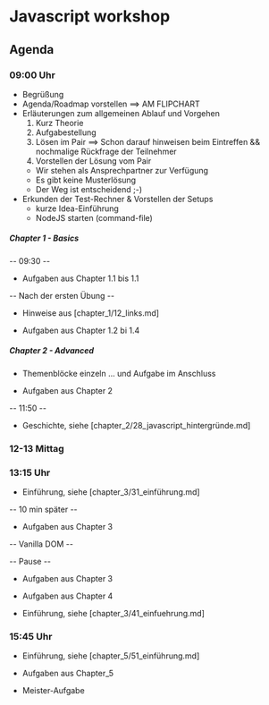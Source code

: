 # Javascript workshop

## Agenda

### 09:00 Uhr

  * Begrüßung
  * Agenda/Roadmap vorstellen                                 ==> AM FLIPCHART
  * Erläuterungen zum allgemeinen Ablauf und Vorgehen
     1. Kurz Theorie
     2. Aufgabestellung
     3. Lösen im Pair                                         ==> Schon darauf hinweisen beim Eintreffen && nochmalige Rückfrage der Teilnehmer
     4. Vorstellen der Lösung vom Pair
     * Wir stehen als Ansprechpartner zur Verfügung
     * Es gibt keine Musterlösung
     * Der Weg ist entscheidend ;-)
  * Erkunden der Test-Rechner & Vorstellen der Setups
     * kurze Idea-Einführung
     * NodeJS starten (command-file)

##### Chapter 1 - Basics

-- 09:30 --

  * Aufgaben aus Chapter 1.1 bis 1.1

  -- Nach der ersten Übung --

  * Hinweise aus [chapter_1/12_links.md]

  * Aufgaben aus Chapter 1.2 bi 1.4

##### Chapter 2 - Advanced

  * Themenblöcke einzeln ... und Aufgabe im Anschluss

  * Aufgaben aus Chapter 2

-- 11:50 --

  * Geschichte, siehe [chapter_2/28_javascript_hintergründe.md]

### 12-13 Mittag

### 13:15 Uhr

  * Einführung, siehe [chapter_3/31_einführung.md]

-- 10 min später --

  * Aufgaben aus Chapter 3

-- Vanilla DOM --

-- Pause --

  * Aufgaben aus Chapter 3
  * Aufgaben aus Chapter 4

  * Einführung, siehe [chapter_3/41_einfuehrung.md]


### 15:45 Uhr

  * Einführung, siehe [chapter_5/51_einführung.md]

  * Aufgaben aus Chapter_5

  * Meister-Aufgabe
